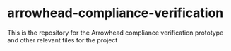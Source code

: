 # arrowhead-compliance-verification
This is the repository for the Arrowhead compliance verification prototype and other relevant files for the project
